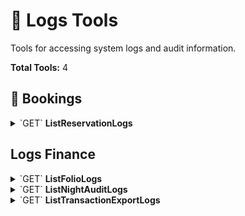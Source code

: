 # 📝 Logs Tools

Tools for accessing system logs and audit information.

**Total Tools:** 4

## 📝 Bookings

<details>
<summary>`GET` <strong>ListReservationLogs</strong></summary>

### 📖 Description
Get reservation change log entries sorted by timestamp.

### 🔗 API Endpoint
- **Method:** GET
- **Path:** `/logs/v1/booking/reservation`

### 📋 Parameters

| Parameter | Type | Required | Description |
|-----------|------|----------|--------------|
| `ClientIds` | `str` | ❌ | Filter the log entries by client IDs (which application triggered this event) |
| `DateFilterDateGeneric` | `str` | ❌ | Set a date interval to get the report for. Cannot be more than 1 month. You can provide an array of string expressions which all need to apply. |
| `EventTypes` | `str` | ❌ | Filter the log entries by event types. |
| `ExpandGenericExpand` | `str` | ❌ | List of all embedded resources that should be expanded in the response |
| `PageNumber` | `int` | ❌ | Page number, 1-based. Default value is 1 (if this is not set or not positive). Results in 204 if there are no items on that page. |
| `PageSize` | `int` | ❌ | Page size. If this is not set or not positive, the pageNumber is ignored and all items are returned. |
| `PropertyIds` | `list[str]` | ❌ | Return market segments with any of the specified property ids. |
| `ReservationIds` | `list[str]` | ❌ | Filter by reservation IDs |
| `SubjectIds` | `str` | ❌ | Filter the log entries by subject IDs (the ID of the object this event refers to) |

</details>

## Logs Finance

<details>
<summary>`GET` <strong>ListFolioLogs</strong></summary>

### 📖 Description
Get folio change log entries sorted by timestamp.

### 🔗 API Endpoint
- **Method:** GET
- **Path:** `/logs/v1/finance/folio`

### 📋 Parameters

| Parameter | Type | Required | Description |
|-----------|------|----------|--------------|
| `ClientIds` | `str` | ❌ | Filter the log entries by client IDs (which application triggered this event) |
| `DateFilterDateGeneric` | `str` | ❌ | Set a date interval to get the report for. Cannot be more than 1 month. You can provide an array of string expressions which all need to apply. |
| `EventTypes` | `str` | ❌ | Filter the log entries by event types. |
| `FolioIds` | `str` | ❌ | Filter by folio IDs |
| `PageNumber` | `int` | ❌ | Page number, 1-based. Default value is 1 (if this is not set or not positive). Results in 204 if there are no items on that page. |
| `PageSize` | `int` | ❌ | Page size. If this is not set or not positive, the pageNumber is ignored and all items are returned. |
| `PropertyIds` | `list[str]` | ❌ | Return market segments with any of the specified property ids. |
| `SubjectIds` | `str` | ❌ | Filter the log entries by subject IDs (the ID of the object this event refers to) |

</details>

<details>
<summary>`GET` <strong>ListNightAuditLogs</strong></summary>

### 📖 Description
Get night audit logs.

### 🔗 API Endpoint
- **Method:** GET
- **Path:** `/logs/v1/finance/night-audit`

### 📋 Parameters

| Parameter | Type | Required | Description |
|-----------|------|----------|--------------|
| `DateFilterDateGeneric` | `str` | ❌ | Set a date interval to get the report for. Cannot be more than 1 month. You can provide an array of string expressions which all need to apply. |
| `PageNumber` | `int` | ❌ | Page number, 1-based. Default value is 1 (if this is not set or not positive). Results in 204 if there are no items on that page. |
| `PageSize` | `int` | ❌ | Page size. If this is not set or not positive, the pageNumber is ignored and all items are returned. |
| `PropertyIds` | `list[str]` | ❌ | Return market segments with any of the specified property ids. |
| `Statuses` | `str` | ❌ | Filter by statuses |
| `SubjectIds` | `str` | ❌ | Filter the log entries by subject IDs (the ID of the object this event refers to) |

</details>

<details>
<summary>`GET` <strong>ListTransactionExportLogs</strong></summary>

### 📖 Description
Get audit log for accounting exports.

### 🔗 API Endpoint
- **Method:** GET
- **Path:** `/logs/v1/finance/transactions-export`

### 📋 Parameters

| Parameter | Type | Required | Description |
|-----------|------|----------|--------------|
| `DateFilterDateGeneric` | `str` | ❌ | Set a date interval to get the report for. Cannot be more than 1 month. You can provide an array of string expressions which all need to apply. |
| `PageNumber` | `int` | ❌ | Page number, 1-based. Default value is 1 (if this is not set or not positive). Results in 204 if there are no items on that page. |
| `PageSize` | `int` | ❌ | Page size. If this is not set or not positive, the pageNumber is ignored and all items are returned. |
| `PropertyIds` | `list[str]` | ❌ | Return market segments with any of the specified property ids. |
| `SubjectIds` | `str` | ❌ | Filter the log entries by subject IDs (the ID of the object this event refers to) |
| `Types` | `str` | ❌ | Filter by types |

</details>

